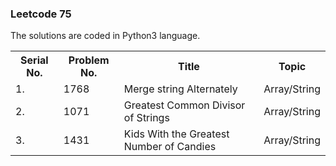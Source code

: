 <h3>Leetcode 75</h3>
<p> The solutions are coded in Python3 language.</p>
<table>
   <tr>
    <th>Serial No.</th>
    <th>Problem No.</th>
    <th>Title</th>
    <th>Topic</th>
  </tr>
  <tr>
    <td>1.</td>
    <td>1768</td>
    <td>Merge string Alternately</td>
    <td>Array/String</td>
  </tr>
  <tr>
    <td>2.</td>
    <td>1071</td>
    <td>Greatest Common Divisor of Strings</td>
    <td>Array/String</td>
  </tr>
<tr>
    <td>3.</td>
    <td>1431</td>
    <td>Kids With the Greatest Number of Candies</td>
    <td>Array/String</td>
  </tr>
</table>
